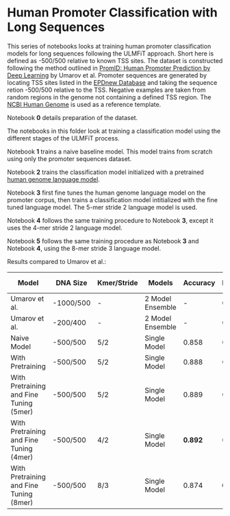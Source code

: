# Human Promoter Classification with Long Sequences

This series of notebooks looks at training human promoter classification models for long sequences following the ULMFiT approach. Short here 
is defined as -500/500 relative to known TSS sites. The dataset is constructed following the method outlined in [PromID: Human Promoter Prediction by Deep Learning](https://arxiv.org/pdf/1810.01414.pdf) 
by Umarov et al.  Promoter sequences are generated by locating TSS sites listed in the [EPDnew Database](ftp://ccg.vital-it.ch/epdnew/human/006/) 
and taking the sequence retion -500/500 relative to the TSS. Negative examples are taken from random regions in the genome not containing 
a defined TSS region. The [NCBI Human Genome](https://www.ncbi.nlm.nih.gov/genome/51) is used as a reference template.

Notebook __0__ details preparation of the dataset.

The notebooks in this folder look at training a classification model using the different stages of the ULMFiT process. 

Notebook __1__ trains a naive baseline model. This model trains from scratch using only the promoter sequences dataset.

Notebook __2__ trains the classification model initialized with a pretrained [human genome language model](https://github.com/kheyer/Genomic-ULMFiT/tree/master/Mammals/Human/Genomic%20Language%20Models).

Notebook __3__ first fine tunes the human genome language model on the promoter corpus, then trains a classification model intitialized with 
the fine tuned language model. The 5-mer stride 2 language model is used.

Notebook __4__ follows the same training procedure to Notebook __3__, except it uses the 4-mer stride 2 language model.

Notebook __5__ follows the same training procedure as Notebook __3__ and Notebook __4__, using the 8-mer stride 3 language model.

Results compared to Umarov et al.:

| Model                                   	| DNA Size  	| Kmer/Stride 	| Models           	| Accuracy 	| Precision 	| Recall 	| Correlation Coefficient 	|
|-----------------------------------------	|-----------	|-------------	|------------------	|----------	|-----------	|--------	|-------------------------	|
| Umarov et al.                           	| -1000/500 	|      -      	| 2 Model Ensemble 	|     -    	|   0.636   	|  0.802 	|          0.714          	|
| Umarov et al.                           	|  -200/400 	|      -      	| 2 Model Ensemble 	|     -    	|   0.769   	|  0.755 	|          0.762          	|
| Naive Model                             	|  -500/500 	|     5/2     	|   Single Model   	|   0.858  	|   0.877   	|  0.772 	|          0.708          	|
| With Pretraining                        	|  -500/500 	|     5/2     	|   Single Model   	|   0.888  	|    0.90   	|  0.824 	|          0.770          	|
| With Pretraining and Fine Tuning (5mer) 	|  -500/500 	|     5/2     	|   Single Model   	|   0.889  	|   0.886   	|  0.846 	|          0.772          	|
| With Pretraining and Fine Tuning (4mer) 	|  -500/500 	|     4/2     	|   Single Model   	|   __0.892__  	|   0.877   	|  __0.865__ 	|          __0.778__          	|
| With Pretraining and Fine Tuning (8mer) 	|  -500/500 	|     8/3     	|   Single Model   	|   0.874  	|   __0.889__   	|  0.802 	|          0.742          	|
